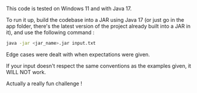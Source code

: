 This code is tested on Windows 11 and with Java 17.

To run it up, build the codebase into a JAR using Java 17 (or just go in the app folder, there's the latest version of the project already built into a JAR in it), and use the following command : 
```bash
java -jar <jar_name>.jar input.txt
``` 

Edge cases were dealt with when expectations were given. 

If your input doesn't respect the same conventions as the examples given, it WILL NOT work.

Actually a really fun challenge ! 
  
